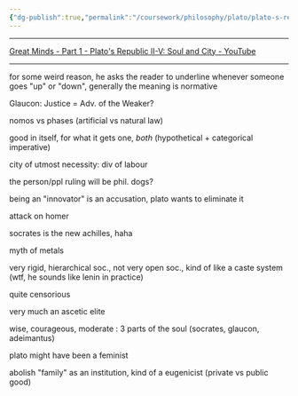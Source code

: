 ```yaml
---
{"dg-publish":true,"permalink":"/coursework/philosophy/plato/plato-s-republic-book-ii-v/","noteIcon":""}
---
```


---
[Great Minds - Part 1 - Plato's Republic II-V: Soul and City - YouTube](https://www.youtube.com/watch?v=rVxSoiHtovM)

---
for some weird reason, he asks the reader to underline whenever someone goes "up" or "down", generally the meaning is normative

Glaucon: Justice = Adv. of the Weaker? 

nomos vs phases (artificial vs natural law)

good in itself, for what it gets one, *both* (hypothetical + categorical imperative)

city of utmost necessity: div of labour

the person/ppl ruling will be phil. dogs? 

being an "innovator" is an accusation, plato wants to eliminate it

attack on homer

socrates is the new achilles, haha

myth of metals

very rigid, hierarchical soc., not very open soc., kind of like a caste system (wtf, he sounds like lenin in practice)

quite censorious

very much an ascetic elite


wise, courageous, moderate : 3 parts of the soul (socrates, glaucon, adeimantus)

plato might have been a feminist

abolish "family" as an institution, kind of a eugenicist (private vs public good)